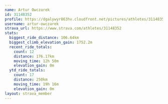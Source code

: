 ```yaml
---
name: Artur Owczarek
id: 31148352
profile: https://dgalywyr863hv.cloudfront.net/pictures/athletes/31148352/15906846/1/large.jpg
username: artur-owczarek
strava_url: https://www.strava.com/athletes/31148352
stats:
  biggest_ride_distance: 106.64km
  biggest_climb_elevation_gain: 1752.2m
  recent_ride_totals:
    count: 12
    distance: 176.17km
    moving_time: 12h 50m
    elevation_gain: 0m
  ytd_ride_totals:
    count: 17
    distance: 250km
    moving_time: 19h 16m
    elevation_gain: 0m
layout: strava_member
--- 
```

